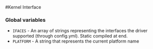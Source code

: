 #Kernel Interface

### Global variables
 * `IFACES` - An array of strings representing the interfaces the driver supported (through config.yml).  Static compiled at end.
 * `PLATFORM` - A string that represents the current platform name
